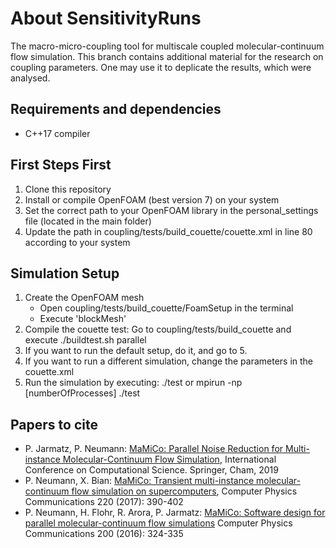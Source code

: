# About SensitivityRuns

The macro-micro-coupling tool for multiscale coupled molecular-continuum flow simulation.
This branch contains additional material for the research on coupling parameters. One may use it to deplicate the results, which were analysed. 

## Requirements and dependencies
* C++17 compiler

## First Steps First

1. Clone this repository
2. Install or compile OpenFOAM (best version 7) on your system
3. Set the correct path to your OpenFOAM library in the personal_settings file (located in the main folder)
4. Update the path in coupling/tests/build_couette/couette.xml in line 80 according to your system

## Simulation Setup

1. Create the OpenFOAM mesh
   - Open coupling/tests/build_couette/FoamSetup in the terminal
   - Execute 'blockMesh'
3. Compile the couette test: Go to coupling/tests/build_couette and execute ./buildtest.sh parallel
3. If you want to run the default setup, do it, and go to 5.
4. If you want to run a different simulation, change the parameters in the couette.xml
5. Run the simulation by executing: ./test or mpirun -np [numberOfProcesses] ./test
 
## Papers to cite
* P. Jarmatz, P. Neumann: [MaMiCo: Parallel Noise Reduction for Multi-instance Molecular-Continuum Flow Simulation](https://link.springer.com/chapter/10.1007/978-3-030-22747-0_34), International Conference on Computational Science. Springer, Cham, 2019
* P. Neumann, X. Bian: [MaMiCo: Transient multi-instance molecular-continuum flow simulation on supercomputers](https://doi.org/10.1016/j.cpc.2017.06.026), Computer Physics Communications 220 (2017): 390-402
* P. Neumann, H. Flohr, R. Arora, P. Jarmatz: [MaMiCo: Software design for parallel molecular-continuum flow simulations](https://doi.org/10.1016/j.cpc.2015.10.029) Computer Physics Communications 200 (2016): 324-335
